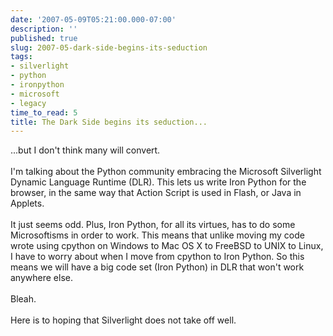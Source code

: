 ```yaml
---
date: '2007-05-09T05:21:00.000-07:00'
description: ''
published: true
slug: 2007-05-dark-side-begins-its-seduction
tags:
- silverlight
- python
- ironpython
- microsoft
- legacy
time_to_read: 5
title: The Dark Side begins its seduction...
---
```


...but I don't think many will convert.<br /><br />I'm talking about the Python community embracing the Microsoft Silverlight Dynamic Language Runtime (DLR).  This lets us write Iron Python for the browser, in the same way that Action Script is used in Flash, or Java in Applets.<br /><br />It just seems odd.  Plus, Iron Python, for all its virtues, has to do some Microsoftisms in order to work.  This means that unlike moving my code wrote using cpython on Windows to Mac OS X to FreeBSD to UNIX to Linux, I have to worry about when I move from cpython to Iron Python.  So this means we will have a big code set (Iron Python) in DLR that won't work anywhere else.<br /><br />Bleah.<br /><br />Here is to hoping that Silverlight does not take off well.